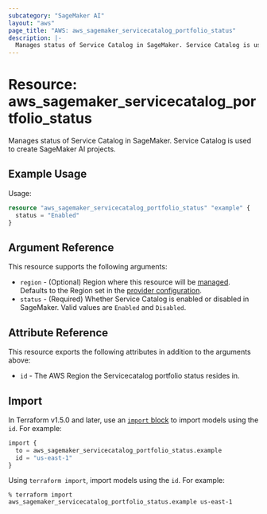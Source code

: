 ```yaml
---
subcategory: "SageMaker AI"
layout: "aws"
page_title: "AWS: aws_sagemaker_servicecatalog_portfolio_status"
description: |-
  Manages status of Service Catalog in SageMaker. Service Catalog is used to create SageMaker AI projects.
---
```


# Resource: aws_sagemaker_servicecatalog_portfolio_status

Manages status of Service Catalog in SageMaker. Service Catalog is used to create SageMaker AI projects.

## Example Usage

Usage:

```terraform
resource "aws_sagemaker_servicecatalog_portfolio_status" "example" {
  status = "Enabled"
}
```

## Argument Reference

This resource supports the following arguments:

* `region` - (Optional) Region where this resource will be [managed](https://docs.aws.amazon.com/general/latest/gr/rande.html#regional-endpoints). Defaults to the Region set in the [provider configuration](https://registry.terraform.io/providers/hashicorp/aws/latest/docs#aws-configuration-reference).
* `status` - (Required) Whether Service Catalog is enabled or disabled in SageMaker. Valid values are `Enabled` and `Disabled`.

## Attribute Reference

This resource exports the following attributes in addition to the arguments above:

* `id` - The AWS Region the Servicecatalog portfolio status resides in.

## Import

In Terraform v1.5.0 and later, use an [`import` block](https://developer.hashicorp.com/terraform/language/import) to import models using the `id`. For example:

```terraform
import {
  to = aws_sagemaker_servicecatalog_portfolio_status.example
  id = "us-east-1"
}
```

Using `terraform import`, import models using the `id`. For example:

```console
% terraform import aws_sagemaker_servicecatalog_portfolio_status.example us-east-1
```
